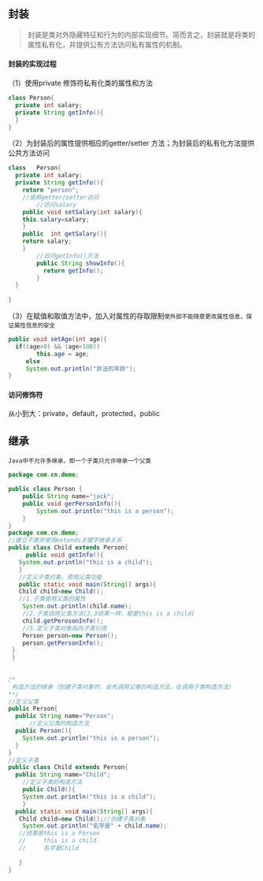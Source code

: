 ## 封装
> 封装是类对外隐藏特征和行为的内部实现细节。简而言之，封装就是将类的属性私有化，并提供公有方法访问私有属性的机制。
#### 封装的实现过程
（1）使用private 修饰符私有化类的属性和方法
```java
class Person{
  private int salary;
  private String getInfo(){
  }
}
```
（2）为封装后的属性提供相应的getter/setter 方法；为封装后的私有化方法提供公共方法访问
```java
class   Person{
  private int salary;
  private String getInfo(){
    return "person";
    //使用getter/setter访问
        //访问salary
    public void setSalary(int salary){
    this.salary=salary;
    }
    public  int getSalary(){
    return salary;
    }
        //访问getInfo()方法
        public String showInfo(){
          return getInfo();
        }
  }
  
}
```
（3）在赋值和取值方法中，加入对属性的存取限制`使外部不能随意更改属性信息，保证属性信息的安全`
```java
public void setAge(int age){
  if((age>0) && (age<100))
        this.age = age;
     else
     System.out.println("非法的年龄");
}
```
#### 访问修饰符
从小到大：private，default，protected，public

## 继承
`Java中不允许多继承，即一个子类只允许继承一个父类`
```java
package com.cn.demo;

public class Person {
	public String name="jack";
	public void gerPersonInfo(){
		System.out.println("this is a person");
	}
}
package com.cn.demo;
//建立子类并使用extends关键字继承关系
public class Child extends Person{
	 public void getInfo(){
   System.out.println("this is a child");
   }
   //定义子类对象，使用父类功能
   public static void main(String[] args){
   Child child=new Child();
   //1.子类使用父类的属性
    System.out.println(child.name);
    //2.子类调用父类方法[2,3结果一样，都是this is a child]
    child.getPerosonInfo();
    //3.定义子类对象指向子类引用
    Person person=new Person();
    person.getPersonInfo();
 }
 }
 
 
/*
 构造方法的继承（创建子类对象时，会先调用父类的构造方法，在调用子类构造方法）
**/
//定义父类
public Person{
  public String name="Person";
      //定义父类的构造方法
  public Person(){
    System.out.println("this is a person");
  }
}
//定义子类
public class Child extends Person{
  public String name="Child";
    //定义子类的构造方法
    public Child(){
    System.out.println("this is a child");
    }
  public static void main(String[] args){
   Child child=new Child();//创建子类对象
    System.out.println("名字是" + child.name);
   //结果是this is a Person
   //     this is a child
   //     名字是Child
          
   }
} 
```

